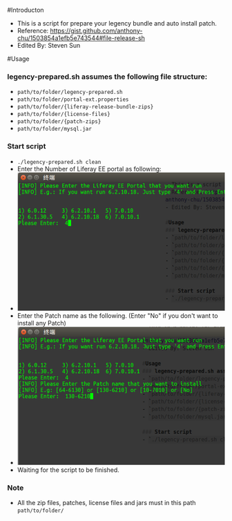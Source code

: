 #Introducton
- This is a script for prepare your legency bundle and auto install patch.
- Reference: https://gist.github.com/anthony-chu/1503854a1efb5e743544#file-release-sh
- Edited By: Steven Sun

#Usage
### legency-prepared.sh assumes the following file structure:  
- `path/to/folder/legency-prepared.sh`
- `path/to/folder/portal-ext.properties`
- `path/to/folder/{liferay-release-bundle-zips}`
- `path/to/folder/{license-files}`
- `path/to/folder/{patch-zips}`
- `path/to/folder/mysql.jar `

### Start script
- `./legency-prepared.sh clean`
- Enter the Number of Liferay EE portal as following:
- ![ScreenShot](https://raw.githubusercontent.com/yunlinsun/shell-related/master/legency-prepared/screenshot1.png)
- Enter the Patch name as the following. (Enter "No" if you don't want to install any Patch)
- ![ScreenShot](https://raw.githubusercontent.com/yunlinsun/shell-related/master/legency-prepared/screenshot2.png)
- Waiting for the script to be finished.

### Note
- All the zip files, patches, license files and jars must in this path `path/to/folder/`


